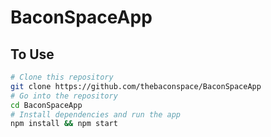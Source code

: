 # BaconSpaceApp


## To Use

```bash
# Clone this repository
git clone https://github.com/thebaconspace/BaconSpaceApp
# Go into the repository
cd BaconSpaceApp
# Install dependencies and run the app
npm install && npm start
```
